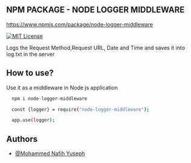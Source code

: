 ## NPM PACKAGE - NODE LOGGER MIDDLEWARE 

https://www.npmjs.com/package/node-logger-middleware

[![MIT License](https://img.shields.io/badge/License-MIT-green.svg)](https://choosealicense.com/licenses/mit/)


Logs the Request Method,Request URL, Date and Time and saves it into log.txt in the server 



## How to use?

Use it as a middleware in Node js application

```bash
  npm i node-logger-middleware
```

```bash
  const {logger} = require("node-logger-middleware");

  app.use(logger);
```



## Authors

- [@Mohammed Nafih Yuseph](https://www.github.com/nafihpp)

